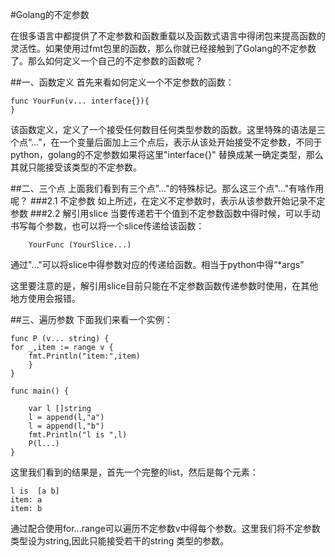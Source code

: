 #Golang的不定参数

在很多语言中都提供了不定参数和函数重载以及函数式语言中得闭包来提高函数的灵活性。如果使用过fmt包里的函数，那么你就已经接触到了Golang的不定参数了。那么如何定义一个自己的不定参数的函数呢？

##一、函数定义
首先来看如何定义一个不定参数的函数：

	func YourFun(v... interface{}){
	}
	
该函数定义，定义了一个接受任何数目任何类型参数的函数。这里特殊的语法是三个点“...”，在一个变量后面加上三个点后，表示从该处开始接受不定参数，不同于python，golang的不定参数如果将这里"interface{}" 替换成某一确定类型，那么其就只能接受该类型的不定参数。

##二、三个点
上面我们看到有三个点"..."的特殊标记。那么这三个点"..."有啥作用呢？
###2.1 不定参数
如上所述，在定义不定参数时，表示从该参数开始记录不定参数
###2.2 解引用slice
当要传递若干个值到不定参数函数中得时候，可以手动书写每个参数，也可以将一个slice传递给该函数：
	
		YourFunc (YourSlice...)
		
通过"..."可以将slice中得参数对应的传递给函数。相当于python中得“*args”

这里要注意的是，解引用slice目前只能在不定参数函数传递参数时使用，在其他地方使用会报错。

##三、遍历参数
下面我们来看一个实例：

	func P (v... string) {
	for _,item := range v {
		fmt.Println("item:",item)
		}
	}

	func main() {

		var l []string
		l = append(l,"a")
		l = append(l,"b")
		fmt.Println("l is ",l)
		P(l...)
	}
	
这里我们看到的结果是，首先一个完整的list，然后是每个元素：

	l is  [a b]
	item: a
	item: b
	
通过配合使用for...range可以遍历不定参数v中得每个参数。这里我们将不定参数类型设为string,因此只能接受若干的string 类型的参数。

